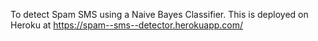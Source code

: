 To detect Spam SMS using a Naive Bayes Classifier. This is deployed on Heroku at https://spam--sms--detector.herokuapp.com/
